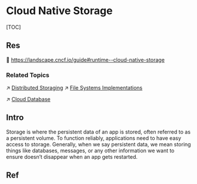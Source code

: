 # Cloud Native Storage

[TOC]



## Res
📂 https://landscape.cncf.io/guide#runtime--cloud-native-storage


### Related Topics
↗ [Distributed Storaging](../../../../../System%20Architecture%20Design/🌌%20Distributed%20Systems/Distributed%20Storaging/Distributed%20Storaging.md)
↗ [File Systems Implementations](../../../../../🔑%20CS%20Core/🧬%20Computer%20System/Operating%20System%20&%20OS%20Kernel%20(Theory%20Part)/OS%20IO%20System/IO%20Generality%20(via%20Abstraction)/File%20&%20File%20System/🎯%20File%20Systems%20Implementations/File%20Systems%20Implementations.md)

↗ [Cloud Database](../../../Dev(Sec)Ops%20(Application%20Level%20Engineering)/🛫%20Continuous%20Integration/Cloud%20Database.md)



## Intro
Storage is where the persistent data of an app is stored, often referred to as a persistent volume. To function reliably, applications need to have easy access to storage. Generally, when we say persistent data, we mean storing things like databases, messages, or any other information we want to ensure doesn’t disappear when an app gets restarted.



## Ref

